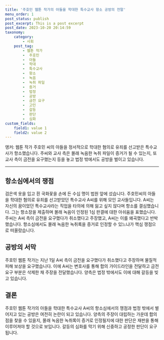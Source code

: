 ```yaml
---
title: '주호민 웹툰 작가의 아들을 학대한 특수교사 항소 공방의 전말'
menu_order: 1
post_status: publish
post_excerpt: This is a post excerpt
post_date: 2023-10-20 20:14:59
taxonomy:
    category:
        - 사회
    post_tag:
        - 웹툰 작가
        -  주호민
        -  아들
        -  학대
        -  특수교사
        -  항소
        -  녹음
        -  녹취 파일
        -  증거
        -  법정
        -  공방
        -  금전 요구
        -  고민
        -  갈등
        -  판단
        -  심화
custom_fields:
    field1: value 1
    field2: value 2
---
```



앵커: 웹툰 작가 주호민 씨의 아들을 정서적으로 학대한 혐의로 유죄를 선고받은 특수교사가 항소했습니다. 주씨와 교사 측은 몰래 녹음한 녹취 파일이 증거가 될 수 있는지, 또 교사 측이 금전을 요구했는지 등을 놓고 법정 밖에서도 공방을 벌이고 있습니다.

---

## 항소심에서의 쟁점
검은색 옷을 입고 흰 국화꽃을 손에 든 수십 명이 법원 앞에 섰습니다. 주호민씨의 아들을 학대한 혐의로 유죄를 선고받았던 특수교사 A씨를 위해 모인 교사들입니다. A씨는 자신의 꿈이었던 특수교사라는 직업을 타의에 의해 잃고 싶지 않다며 항소를 결심했습니다. 그는 항소장을 제출하며 몰래 녹음이 인정된 1심 판결에 대한 아쉬움을 표했습니다. 주씨는 A씨 측이 금전을 요구했다가 취소했다고 주장했고, A씨는 이를 왜곡했다고 반박했습니다. 항소심에서도 몰래 녹음한 녹취록을 증거로 인정할 수 있느냐가 핵심 쟁점으로 떠올랐습니다.

## 공방의 서막
주호민 웹툰 작가는 지난 1일 A씨 측이 금전을 요구했다가 취소했다고 주장하며 물질적 피해 보상을 요구했습니다. 이에 A씨는 변호사를 통해 합의 가이드라인을 전달하고 금전 요구 부분은 삭제한 채 주장을 전달했습니다. 양측은 법정 밖에서도 이에 대해 갈등을 빚고 있습니다. 

## 결론
주호민 웹툰 작가의 아들을 학대한 특수교사 A씨의 항소심에서의 쟁점과 법정 밖에서 벌어지고 있는 공방은 여전히 논란이 되고 있습니다. 양측의 주장이 대립하는 가운데 합의점을 찾을 수 있을지, 몰래 녹음한 녹취록이 증거로 인정될지에 대한 판단은 재판을 통해 이루어져야 할 것으로 보입니다. 갈등의 심화를 막기 위해 신중하고 공정한 판단이 요구됩니다.
